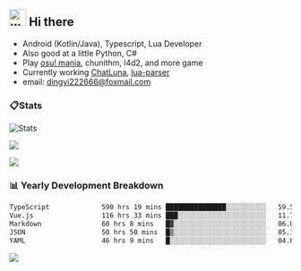 ## <img alt="wave" src="https://raw.githubusercontent.com/MartinHeinz/MartinHeinz/master/wave.gif" width="30px"> Hi there

- Android (Kotlin/Java), Typescript, Lua Developer
- Also good at a little Python, C#
- Play [osu! mania](https://osu.ppy.sh/users/29808669), chunithm, l4d2, and more game
- Currently working [ChatLuna](https://github.com/ChatLunaLab), [lua-parser](https://github.com/dingyi222666/lua-parser)
- email: [dingyi222666@foxmail.com](mailto:dingyi222666@foxmail.com)

### 📋Stats

![Stats](https://github-readme-stats.vercel.app/api?username=dingyi222666&show_icons=true&icon_color=47A69E&title_color=47A69E&count_private=true)    

![](https://api.githubtrends.io/user/svg/dingyi222666/langs?time_range=one_year&include_private=True&loc_metric=changed&theme=classic)

![](http://github-profile-summary-cards.vercel.app/api/cards/productive-time?username=dingyi222666&theme=nord_dark&utcOffset=8)

### 📊 Yearly Development Breakdown

<!--START_SECTION:waka-->

```txt
TypeScript             590 hrs 19 mins ███████████████░░░░░░░░░░   59.56 %
Vue.js                 116 hrs 33 mins ███░░░░░░░░░░░░░░░░░░░░░░   11.76 %
Markdown               60 hrs 8 mins   █▓░░░░░░░░░░░░░░░░░░░░░░░   06.07 %
JSON                   50 hrs 50 mins  █▒░░░░░░░░░░░░░░░░░░░░░░░   05.13 %
YAML                   46 hrs 9 mins   █░░░░░░░░░░░░░░░░░░░░░░░░   04.66 %
```

<!--END_SECTION:waka-->

![](https://komarev.com/ghpvc/?username=dingyi222666)
